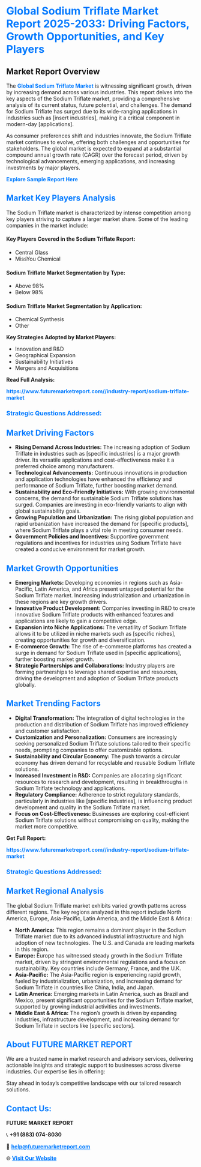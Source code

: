 <h1 style="color: #007BFF;">Global Sodium Triflate Market Report 2025-2033: Driving Factors, Growth Opportunities, and Key Players</h1>

<section id="overview">
<h2>Market Report Overview</h2>
<p>The <a href="https://www.futuremarketreport.com//industry-report/sodium-triflate-market" style="color: #007BFF; text-decoration: none;"><strong>Global Sodium Triflate Market</strong></a> is witnessing significant growth, driven by increasing demand across various industries. This report delves into the key aspects of the Sodium Triflate market, providing a comprehensive analysis of its current status, future potential, and challenges. The demand for Sodium Triflate has surged due to its wide-ranging applications in industries such as [insert industries], making it a critical component in modern-day [applications].</p>
<p>As consumer preferences shift and industries innovate, the Sodium Triflate market continues to evolve, offering both challenges and opportunities for stakeholders. The global market is expected to expand at a substantial compound annual growth rate (CAGR) over the forecast period, driven by technological advancements, emerging applications, and increasing investments by major players.</p>
</section>

<section id="overview">
<p><a href="https://www.futuremarketreport.com//request-sample/reportId=46853" style="color: #007BFF; text-decoration: none;"><strong>Explore Sample Report Here</strong></a></p>
</section>

<section id="key-players">
<h2 style="color: #007BFF;">Market Key Players Analysis</h2>
<p>The Sodium Triflate market is characterized by intense competition among key players striving to capture a larger market share. Some of the leading companies in the market include:</p>
<h4>Key Players Covered in the Sodium Triflate Report:</h4>
<ul><li>Central Glass</li><li>MissYou Chemical</li></ul>
<h4>Sodium Triflate Market Segmentation by Type:</h4>
<ul><li>Above 98%</li><li>Below 98%</li></ul>

<h4>Sodium Triflate Market Segmentation by Application:</h4>
<ul><li>Chemical Synthesis</li><li>Other</li></ul>
<p><strong>Key Strategies Adopted by Market Players:</strong></p>
<ul>
<li>Innovation and R&D</li>
<li>Geographical Expansion</li>
<li>Sustainability Initiatives</li>
<li>Mergers and Acquisitions</li>
</ul>
</section>

<section>
<p><strong>Read Full Analysis: </strong></p><a href="https://www.futuremarketreport.com//industry-report/sodium-triflate-market" style="color: #007BFF; text-decoration: none;"><strong>https://www.futuremarketreport.com//industry-report/sodium-triflate-market</strong></a>
<h3 style="color: #007BFF;">Strategic Questions Addressed:</h3>
</section>

<section id="driving-factors">
<h2 style="color: #007BFF;">Market Driving Factors</h2>
<ul>
<li><strong>Rising Demand Across Industries:</strong> The increasing adoption of Sodium Triflate in industries such as [specific industries] is a major growth driver. Its versatile applications and cost-effectiveness make it a preferred choice among manufacturers.</li>
<li><strong>Technological Advancements:</strong> Continuous innovations in production and application technologies have enhanced the efficiency and performance of Sodium Triflate, further boosting market demand.</li>
<li><strong>Sustainability and Eco-Friendly Initiatives:</strong> With growing environmental concerns, the demand for sustainable Sodium Triflate solutions has surged. Companies are investing in eco-friendly variants to align with global sustainability goals.</li>
<li><strong>Growing Population and Urbanization:</strong> The rising global population and rapid urbanization have increased the demand for [specific products], where Sodium Triflate plays a vital role in meeting consumer needs.</li>
<li><strong>Government Policies and Incentives:</strong> Supportive government regulations and incentives for industries using Sodium Triflate have created a conducive environment for market growth.</li>
</ul>
</section>

<section id="growth-opportunities">
<h2 style="color: #007BFF;">Market Growth Opportunities</h2>
<ul>
<li><strong>Emerging Markets:</strong> Developing economies in regions such as Asia-Pacific, Latin America, and Africa present untapped potential for the Sodium Triflate market. Increasing industrialization and urbanization in these regions are key growth drivers.</li>
<li><strong>Innovative Product Development:</strong> Companies investing in R&D to create innovative Sodium Triflate products with enhanced features and applications are likely to gain a competitive edge.</li>
<li><strong>Expansion into Niche Applications:</strong> The versatility of Sodium Triflate allows it to be utilized in niche markets such as [specific niches], creating opportunities for growth and diversification.</li>
<li><strong>E-commerce Growth:</strong> The rise of e-commerce platforms has created a surge in demand for Sodium Triflate used in [specific applications], further boosting market growth.</li>
<li><strong>Strategic Partnerships and Collaborations:</strong> Industry players are forming partnerships to leverage shared expertise and resources, driving the development and adoption of Sodium Triflate products globally.</li>
</ul>
</section>

<section id="trending-factors">
<h2 style="color: #007BFF;">Market Trending Factors</h2>
<ul>
<li><strong>Digital Transformation:</strong> The integration of digital technologies in the production and distribution of Sodium Triflate has improved efficiency and customer satisfaction.</li>
<li><strong>Customization and Personalization:</strong> Consumers are increasingly seeking personalized Sodium Triflate solutions tailored to their specific needs, prompting companies to offer customizable options.</li>
<li><strong>Sustainability and Circular Economy:</strong> The push towards a circular economy has driven demand for recyclable and reusable Sodium Triflate solutions.</li>
<li><strong>Increased Investment in R&D:</strong> Companies are allocating significant resources to research and development, resulting in breakthroughs in Sodium Triflate technology and applications.</li>
<li><strong>Regulatory Compliance:</strong> Adherence to strict regulatory standards, particularly in industries like [specific industries], is influencing product development and quality in the Sodium Triflate market.</li>
<li><strong>Focus on Cost-Effectiveness:</strong> Businesses are exploring cost-efficient Sodium Triflate solutions without compromising on quality, making the market more competitive.</li>
</ul>
</section>

<section>
<p><strong>Get Full Report: </strong></p><a href="https://www.futuremarketreport.com//industry-report/sodium-triflate-market" style="color: #007BFF; text-decoration: none;"><strong>https://www.futuremarketreport.com//industry-report/sodium-triflate-market</strong></a>
<h3 style="color: #007BFF;">Strategic Questions Addressed:</h3>
</section>


<section id="regional-analysis">
<h2 style="color: #007BFF;">Market Regional Analysis</h2>
<p>The global Sodium Triflate market exhibits varied growth patterns across different regions. The key regions analyzed in this report include North America, Europe, Asia-Pacific, Latin America, and the Middle East & Africa:</p>
<ul>
<li><strong>North America:</strong> This region remains a dominant player in the Sodium Triflate market due to its advanced industrial infrastructure and high adoption of new technologies. The U.S. and Canada are leading markets in this region.</li>
<li><strong>Europe:</strong> Europe has witnessed steady growth in the Sodium Triflate market, driven by stringent environmental regulations and a focus on sustainability. Key countries include Germany, France, and the U.K.</li>
<li><strong>Asia-Pacific:</strong> The Asia-Pacific region is experiencing rapid growth, fueled by industrialization, urbanization, and increasing demand for Sodium Triflate in countries like China, India, and Japan.</li>
<li><strong>Latin America:</strong> Emerging markets in Latin America, such as Brazil and Mexico, present significant opportunities for the Sodium Triflate market, supported by growing industrial activities and investments.</li>
<li><strong>Middle East & Africa:</strong> The region’s growth is driven by expanding industries, infrastructure development, and increasing demand for Sodium Triflate in sectors like [specific sectors].</li>
</ul>
</section>

<footer>
<h2 style="color: #007BFF;">About FUTURE MARKET REPORT</h2>
<p>We are a trusted name in market research and advisory services, delivering actionable insights and strategic support to businesses across diverse industries. Our expertise lies in offering:</p>

<p>Stay ahead in today’s competitive landscape with our tailored research solutions.</p>

<h2 style="color: #007BFF;">Contact Us:</h2>
<p><strong>FUTURE MARKET REPORT</strong></p>
<p>📞 <strong>+91 (883) 074-8030</strong></p>
<p>📧 <strong><a href="mailto:help@futuremarketreport.com" style="color: #007BFF;">help@futuremarketreport.com</a></strong></p>
<p>🌐 <strong><a href="https://www.futuremarketreport.com/" style="color: #007BFF;">Visit Our Website</a></strong></p>
</footer>
